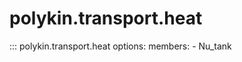 # polykin.transport.heat

::: polykin.transport.heat
    options:
        members:
            - Nu_tank
